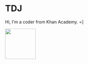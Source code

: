 # TDJ

Hi, I'm a coder from Khan Academy. =]

<a href="https://www.khanacademy.org/profile/tdj.ka/projects"><img src="https://64.media.tumblr.com/f1bd3cd7e4b20dba634393462326859b/tumblr_inline_pcdui455cU1r8ovh1_540.png" width="100"></a>
